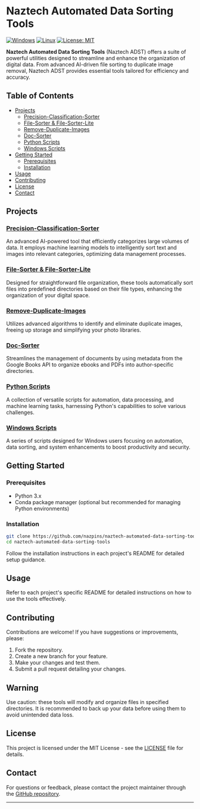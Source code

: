 # Naztech Automated Data Sorting Tools

[![Windows](https://img.shields.io/badge/Windows-green.svg)](https://opensource.org/licenses/MIT)
[![Linux](https://img.shields.io/badge/Linux-blue.svg)](https://opensource.org/licenses/MIT)
[![License: MIT](https://img.shields.io/badge/License-MIT-yellow.svg)](https://opensource.org/licenses/MIT)

**Naztech Automated Data Sorting Tools** (Naztech ADST) offers a suite of powerful utilities designed to streamline and enhance the organization of digital data. From advanced AI-driven file sorting to duplicate image removal, Naztech ADST provides essential tools tailored for efficiency and accuracy.

## Table of Contents

- [Projects](#projects)
  - [Precision-Classification-Sorter](#precision-classification-sorter)
  - [File-Sorter & File-Sorter-Lite](#file-sorter--file-sorter-lite)
  - [Remove-Duplicate-Images](#remove-duplicate-images)
  - [Doc-Sorter](#doc-sorter)
  - [Python Scripts](#python-scripts)
  - [Windows Scripts](#windows-scripts)
- [Getting Started](#getting-started)
  - [Prerequisites](#prerequisites)
  - [Installation](#installation)
- [Usage](#usage)
- [Contributing](#contributing)
- [License](#license)
- [Contact](#contact)

## Projects

### [Precision-Classification-Sorter](#precision-classification-sorter)
An advanced AI-powered tool that efficiently categorizes large volumes of data. It employs machine learning models to intelligently sort text and images into relevant categories, optimizing data management processes.

### [File-Sorter & File-Sorter-Lite](#file-sorter--file-sorter-lite)
Designed for straightforward file organization, these tools automatically sort files into predefined directories based on their file types, enhancing the organization of your digital space.

### [Remove-Duplicate-Images](#remove-duplicate-images)
Utilizes advanced algorithms to identify and eliminate duplicate images, freeing up storage and simplifying your photo libraries.

### [Doc-Sorter](#doc-sorter)
Streamlines the management of documents by using metadata from the Google Books API to organize ebooks and PDFs into author-specific directories.

### [Python Scripts](#python-scripts)
A collection of versatile scripts for automation, data processing, and machine learning tasks, harnessing Python's capabilities to solve various challenges.

### [Windows Scripts](#windows-scripts)
A series of scripts designed for Windows users focusing on automation, data sorting, and system enhancements to boost productivity and security.

## Getting Started

### Prerequisites

- Python 3.x
- Conda package manager (optional but recommended for managing Python environments)

### Installation

```bash
git clone https://github.com/nazpins/naztech-automated-data-sorting-tools.git
cd naztech-automated-data-sorting-tools
```

Follow the installation instructions in each project's README for detailed setup guidance.

## Usage

Refer to each project's specific README for detailed instructions on how to use the tools effectively.

## Contributing

Contributions are welcome! If you have suggestions or improvements, please:

1. Fork the repository.
2. Create a new branch for your feature.
3. Make your changes and test them.
4. Submit a pull request detailing your changes.

## Warning

Use caution: these tools will modify and organize files in specified directories. It is recommended to back up your data before using them to avoid unintended data loss.

## License

This project is licensed under the MIT License - see the [LICENSE](LICENSE) file for details.

## Contact

For questions or feedback, please contact the project maintainer through the [GitHub repository](https://github.com/nazpins/naztech-automated-data-sorting-tools).

---